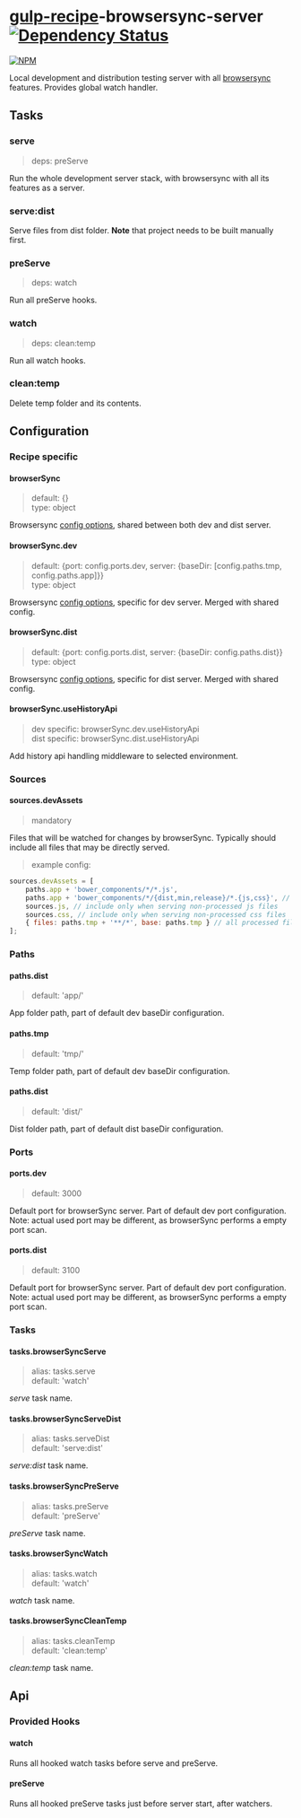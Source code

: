 # [gulp-recipe](https://github.com/PGS-dev/gulp-recipe-loader)-browsersync-server [![Dependency Status][depstat-image]][depstat-url]
[![NPM][npm-image]][npm-url]

Local development and distribution testing server with all [browsersync](http://www.browsersync.io/) features. Provides global watch handler.

## Tasks
### serve
> deps: preServe

Run the whole development server stack, with browsersync with all its features as a server.

### serve:dist

Serve files from dist folder. **Note** that project needs to be built manually first.

### preServe
> deps: watch

Run all preServe hooks.

### watch
> deps: clean:temp

Run all watch hooks.

### clean:temp

Delete temp folder and its contents.

## Configuration
### Recipe specific
#### browserSync
> default: {}<br>
> type: object

Browsersync [config options](http://www.browsersync.io/docs/options/), shared between both dev and dist server.

#### browserSync.dev
> default: {port: config.ports.dev, server: {baseDir: [config.paths.tmp, config.paths.app]}}<br>
> type: object

Browsersync [config options](http://www.browsersync.io/docs/options/), specific for dev server. Merged with shared config.

#### browserSync.dist
> default: {port: config.ports.dist, server: {baseDir: config.paths.dist}}<br>
> type: object

Browsersync [config options](http://www.browsersync.io/docs/options/), specific for dist server. Merged with shared config.

#### browserSync.useHistoryApi
> dev specific: browserSync.dev.useHistoryApi<br>
> dist specific: browserSync.dist.useHistoryApi

Add history api handling middleware to selected environment.

### Sources
#### sources.devAssets
> mandatory

Files that will be watched for changes by browserSync. Typically should include all files that may be directly served.

> example config:
```javascript
sources.devAssets = [
    paths.app + 'bower_components/*/*.js',
    paths.app + 'bower_components/*/{dist,min,release}/*.{js,css}', // most of the generic bower modules
    sources.js, // include only when serving non-processed js files
    sources.css, // include only when serving non-processed css files
    { files: paths.tmp + '**/*', base: paths.tmp } // all processed files from temp directory
];
```

### Paths
#### paths.dist
> default: 'app/'

App folder path, part of default dev baseDir configuration.

#### paths.tmp
> default: 'tmp/'

Temp folder path, part of default dev baseDir configuration.

#### paths.dist
> default: 'dist/'

Dist folder path, part of default dist baseDir configuration.

### Ports
#### ports.dev
> default: 3000

Default port for browserSync server. Part of default dev port configuration.
Note: actual used port may be different, as browserSync performs a empty port scan.

#### ports.dist
> default: 3100

Default port for browserSync server. Part of default dev port configuration.
Note: actual used port may be different, as browserSync performs a empty port scan.

### Tasks
#### tasks.browserSyncServe
> alias: tasks.serve<br>
> default: 'watch'

_serve_ task name.

#### tasks.browserSyncServeDist
> alias: tasks.serveDist<br>
> default: 'serve:dist'

_serve:dist_ task name.

#### tasks.browserSyncPreServe
> alias: tasks.preServe<br>
> default: 'preServe'

_preServe_ task name.

#### tasks.browserSyncWatch
> alias: tasks.watch<br>
> default: 'watch'

_watch_ task name.

#### tasks.browserSyncCleanTemp
> alias: tasks.cleanTemp<br>
> default: 'clean:temp'

_clean:temp_ task name.

## Api
### Provided Hooks
#### watch

Runs all hooked watch tasks before serve and preServe.

#### preServe

Runs all hooked preServe tasks just before server start, after watchers.

[npm-url]: https://npmjs.org/package/gulp-recipe-browsersync-server
[npm-image]: https://nodei.co/npm/gulp-recipe-browsersync-server.png?downloads=true
[depstat-url]: https://david-dm.org/PGS-dev/gulp-recipe-browsersync-server
[depstat-image]: https://img.shields.io/david/PGS-dev/gulp-recipe-browsersync-server.svg?style=flat